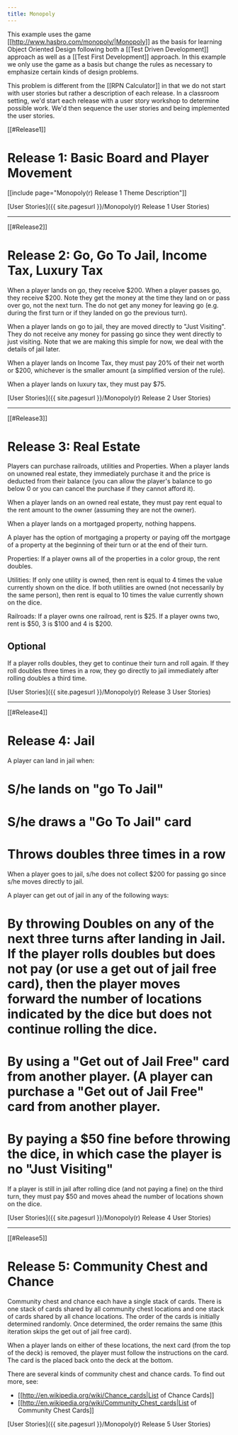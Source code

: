 ```yaml
---
title: Monopoly
---
```

This example uses the game [[http://www.hasbro.com/monopoly/|Monopoly]] as the basis for learning Object Oriented Design following both a [[Test Driven Development]] approach as well as a [[Test First Development]] approach. In this example we only use the game as a basis but change the rules as necessary to emphasize certain kinds of design problems.

This problem is different from the [[RPN Calculator]] in that we do not start with user stories but rather a description of each release. In a classroom setting, we'd start each release with a user story workshop to determine possible work. We'd then sequence the user stories and being implemented the user stories.

[[#Release1]]
# Release 1: Basic Board and Player Movement
[[include page="Monopoly(r) Release 1 Theme Description"]]

[User Stories]({{ site.pagesurl }}/Monopoly(r) Release 1 User Stories)

----

[[#Release2]]
# Release 2: Go, Go To Jail, Income Tax, Luxury Tax
When a player lands on go, they receive $200. When a player passes go, they receive $200. Note they get the money at the time they land on or pass over go, not the next turn. The do not get any money for leaving go (e.g. during the first turn or if they landed on go the previous turn).

When a player lands on go to jail, they are moved directly to "Just Visiting". They do not receive any money for passing go since they went directly to just visiting. Note that we are making this simple for now, we deal with the details of jail later.

When a player lands on Income Tax, they must pay 20% of their net worth or $200, whichever is the smaller amount (a simplified version of the rule).

When a player lands on luxury tax, they must pay $75.

[User Stories]({{ site.pagesurl }}/Monopoly(r) Release 2 User Stories)

----

[[#Release3]]
# Release 3: Real Estate
Players can purchase railroads, utilities and Properties. When a player lands on unowned real estate, they immediately purchase it and the price is deducted from their balance (you can allow the player's balance to go below 0 or you can cancel the purchase if they cannot afford it).

When a player lands on an owned real estate, they must pay rent equal to the rent amount to the owner (assuming they are not the owner). 

When a player lands on a mortgaged property, nothing happens.

A player has the option of mortgaging a property or paying off the mortgage of a property at the beginning of their turn or at the end of their turn.

Properties: If a player owns all of the properties in a color group, the rent doubles. 

Utilities: If only one utility is owned, then rent is equal to 4 times the value currently shown on the dice. If both utilities are owned (not necessarily by the same person), then rent is equal to 10 times the value currently shown on the dice.

Railroads: If a player owns one railroad, rent is $25. If a player owns two, rent is $50, 3 is $100 and 4 is $200.

## Optional
If a player rolls doubles, they get to continue their turn and roll again. If they roll doubles three times in a row, they go directly to jail immediately after rolling doubles a third time.

[User Stories]({{ site.pagesurl }}/Monopoly(r) Release 3 User Stories)

----

[[#Release4]]
# Release 4: Jail
A player can land in jail when:
# S/he lands on "go To Jail"
# S/he draws a "Go To Jail" card
# Throws doubles three times in a row

When a player goes to jail, s/he does not collect $200 for passing go since s/he moves directly to jail.

A player can get out of jail in any of the following ways:
# By throwing Doubles on any of the next three turns after landing in Jail. If the player rolls doubles but does not pay (or use a get out of jail free card), then the player moves forward the number of locations indicated by the dice but does not continue rolling the dice.
# By using a "Get out of Jail Free" card from another player. (A player can purchase a "Get out of Jail Free" card from another player.
# By paying a $50 fine before throwing the dice, in which case the player is no "Just Visiting"

If a player is still in jail after rolling dice (and not paying a fine) on the third turn, they must pay $50 and moves ahead the number of locations shown on the dice.

[User Stories]({{ site.pagesurl }}/Monopoly(r) Release 4 User Stories)

----

[[#Release5]]
# Release 5: Community Chest and Chance
Community chest and chance each have a single stack of cards. There is one stack of cards shared by all community chest locations and one stack of cards shared by all chance locations. The order of the cards is initially determined randomly. Once determined, the order remains the same (this iteration skips the get out of jail free card).

When a player lands on either of these locations, the next card (from the top of the deck) is removed, the player must follow the instructions on the card. The card is the placed back onto the deck at the bottom.

There are several kinds of community chest and chance cards. To find out more, see:
* [[http://en.wikipedia.org/wiki/Chance_cards|List of Chance Cards]]
* [[http://en.wikipedia.org/wiki/Community_Chest_cards|List of Community Chest Cards]]

[User Stories]({{ site.pagesurl }}/Monopoly(r) Release 5 User Stories)

